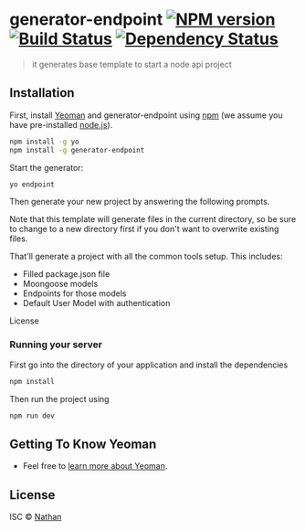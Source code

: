 # generator-endpoint [![NPM version][npm-image]][npm-url] [![Build Status][travis-image]][travis-url] [![Dependency Status][daviddm-image]][daviddm-url]
> it generates base template to start a node api project

## Installation

First, install [Yeoman](http://yeoman.io) and generator-endpoint using [npm](https://www.npmjs.com/) (we assume you have pre-installed [node.js](https://nodejs.org/)).

```bash
npm install -g yo
npm install -g generator-endpoint
```

Start the generator:
```bash
yo endpoint
```
Then generate your new project by answering the following prompts.

Note that this template will generate files in the current directory, so be sure to change to a new directory first if you don't want to overwrite existing files.

That'll generate a project with all the common tools setup. This includes:

- Filled package.json file
- Moongoose models
- Endpoints for those models
- Default User Model with authentication

License

### Running your server

First go into the directory of your application and install the dependencies
```bash
npm install
```
Then run the project using
```bash
npm run dev
```
## Getting To Know Yeoman
 * Feel free to [learn more about Yeoman](http://yeoman.io/).

## License

ISC © [Nathan]()


[npm-image]: https://badge.fury.io/js/generator-endpoint.svg
[npm-url]: https://npmjs.org/package/generator-endpoint
[travis-image]: https://travis-ci.com/NateTsg/generator-endpoint.svg?branch=master
[travis-url]: https://travis-ci.com/NateTsg/generator-endpoint
[daviddm-image]: https://david-dm.org/NateTsg/generator-endpoint.svg?theme=shields.io
[daviddm-url]: https://david-dm.org/NateTsg/generator-endpoint
